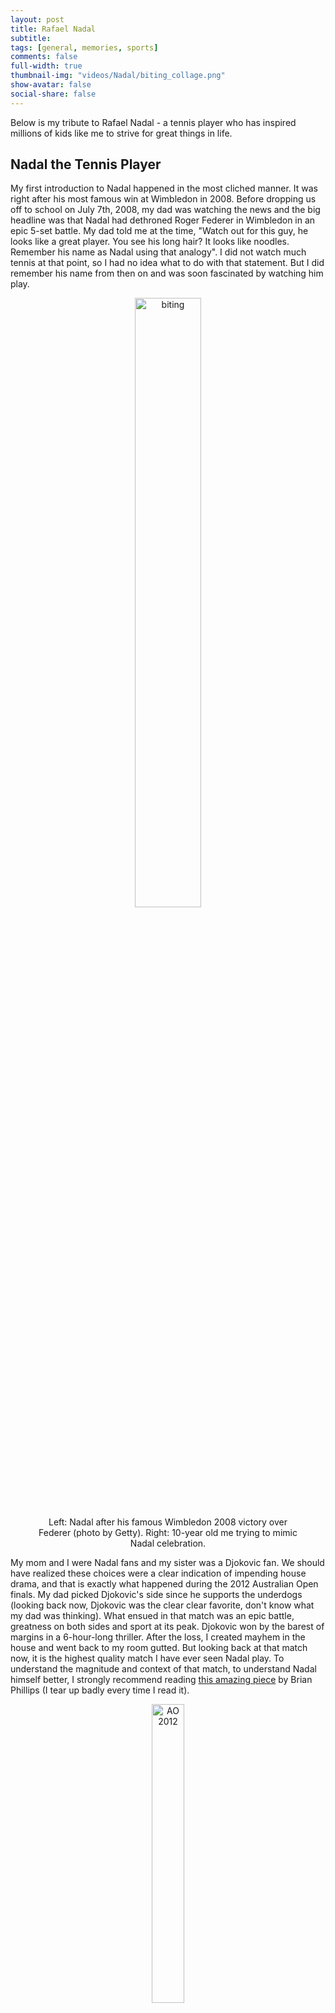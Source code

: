 ```yaml
---
layout: post
title: Rafael Nadal
subtitle: 
tags: [general, memories, sports]
comments: false
full-width: true
thumbnail-img: "videos/Nadal/biting_collage.png"
show-avatar: false
social-share: false
---
```

  Below is my tribute to Rafael Nadal - a tennis player who has inspired millions of kids like me to strive for great things in life.  

## Nadal the Tennis Player
  My first introduction to Nadal happened in the most cliched manner. It was right after his most famous win at Wimbledon in 2008. Before dropping us off to school on July 7th, 2008, my dad was watching the news and the big headline was that Nadal had dethroned Roger Federer in Wimbledon in an epic 5-set battle. My dad told me at the time, "Watch out for this guy, he looks like a great player. You see his long hair? It looks like noodles. Remember his name as Nadal using that analogy". I did not watch much tennis at that point, so I had no idea what to do with that statement. But I did remember his name from then on and was soon fascinated by watching him play.
  
<figure style="text-align: center;">
  <img src="{{site.baseurl}}/videos/Nadal/biting_collage.jpg" alt="biting" style="width: 50%; height: auto;" />
  <figcaption>Left: Nadal after his famous Wimbledon 2008 victory over Federer (photo by Getty). Right: 10-year old me trying to mimic Nadal celebration.</figcaption>
</figure>


  My mom and I were Nadal fans and my sister was a Djokovic fan. We should have realized these choices were a clear indication of impending house drama, and that is exactly what happened during the 2012 Australian Open finals. My dad picked Djokovic's side since he supports the underdogs (looking back now, Djokovic was the clear clear favorite, don't know what my dad was thinking). What ensued in that match was an epic battle, greatness on both sides and sport at its peak. Djokovic won by the barest of margins in a 6-hour-long thriller. After the loss, I created mayhem in the house and went back to my room gutted. But looking back at that match now, it is the highest quality match I have ever seen Nadal play. To understand the magnitude and context of that match, to understand Nadal himself better, I strongly recommend reading [this amazing piece](https://grantland.com/features/the-epic-warfare-rafael-nadal-novak-djokovic-australian-open-final/) by Brian Phillips (I tear up badly every time I read it).

<figure style="text-align: center;">
  <img src="{{site.baseurl}}/videos/Nadal/Nadal_AO_2012_getty.jpg" alt="AO 2012" style="width: 35%; height: auto;" />
  <figcaption>Nadal passionately celebrating after winning the 4th set in the 2012 Australian Open finals against Djokovic (photo by Getty)</figcaption>
</figure>

  Over the years, Nadal has been a constant banker for victories for me (if you follow sports, you will know your happiness can depend on the team/player you support). He always wins the French Open and it was no different in the pandemic year. When everyone was going through difficult times in 2020, he provided some normalcy in the absurd year by winning Roland Garros for the 13th time. But to me, the 2022 Australian Open will always have a special place in my heart. For context, he was out for 6 months at the end of 2021 with a career-threatening foot injury and recovered from COVID just before reaching Melbourne in January. He somehow managed to reach the Australian Open finals. But there, against the most in-form player on tour, he was down two sets and staring at a triple break point (lose a point from there and it is mostly over). But Nadal is a [warrior](https://www.amazon.com/Warrior-Rafael-Nadal-Kingdom-Clay/dp/1538759136) who never gives up (more on this later). He clawed his way out and made a comeback at a micro (this match) and macro (from career-ending injury) level to win a record-breaking 21st Grand Slam and more importantly a second Australian Open (after 4 consecutive finals losses there). The timing of this was so lucky for me since I was going through one of the most difficult phases in my life, and after seeing this miracle, I believed that I could overcome whatever I was facing as well.

<figure style="text-align: center;">
  <img src="{{site.baseurl}}/videos/Nadal/Nadal_AO_2022_getty.avif" alt="AO 2022" style="width: 50%; height: auto;" />
  <figcaption>Nadal in disbelief after his miraculous comeback in 2022 Australian Open finals (photo by Getty)</figcaption>
</figure>

  Some of my favorite things about Nadal's tennis? Favorite Slam to watch Nadal play: Australian Open (the quality of matches and his story there is well expressed by Owen Lewis in this [blog post](https://popcorntennis.com/2022/01/11/the-fighter/)). Favorite match: 2022 Australian Open finals (both my favorite players were involved). Favorite record of Nadal: 912 weeks in the top 10 (despite losing tournaments due to injuries). Favorite Nadal outfits: All the photos shown in this blog post. Favorite shot: [360-degree backhand slice](https://www.youtube.com/watch?v=zCxqdXLsrwQ). But honestly, I am just as happy to see him hit any other shot on the court. I get the same feeling of watching him as many people get when they watch Messi or Federer even though Nadal's style is not as angelic as theirs.

## Nadal the Person
  What kind of a person is Nadal? What are the qualities I like about him? Firstly, his _humility_. Humility is a word that gets casually thrown around a lot of public figures, including Federer, Messi, Djokovic, and so on. They are humble yes, but more so from a public expectation of humility than actually internalizing it. Nadal is different. You can hear it when he speaks. He believes he is not special compared to normal people because of hitting a yellow ball very well or that he believes he needs to play his best even against a 200th-ranked player. Secondly, his [_humor_](https://www.youtube.com/watch?v=ppB_XtsQSsw), which I believe is underrated and rarely spoken of. Then, his _compartmentalization_ - of points, matches, and events. If he loses a point, either due to a great shot by the opponent or a silly mistake from himself, he quickly moves on to the next point. He to me epitomizes the famous saying from the Bhagavad Gita "You have the right to perform your duty, but you are not entitled to the fruits of your action" to the closest extent I have seen. Then, his _honesty_ - saying things as they are without mincing words (see the humor video for examples). Lastly, his _tenacity_. His ability to fight the hardest when the chips are down and his ability to intellectually solve problems under pressure help him find a way when there does not seem to be one possible. 
  
  But why does he mean so much to me? Outside of close family and friends, he has been the biggest influence on my life and values. I have consumed countless hours of his content on the television and internet. I lived his matches like my own, his wins as my wins and his losses as my losses. My family and friends know how animated I get when I watch him play. I have learnt some important lessons in life by listening to his interviews and reading [his autobiography](https://www.amazon.com/Rafa-My-Story-Rafael-Nadal/dp/0751547735). But on a fundamental level, I feel the passion, the energy, the commitment, and the emotions that he goes through when caring so much about something. That is why I loved having the opportunity to watch him compete every week.
  
<details>

  <summary> My two cents on having an idol or role model </summary>  
  The topic of following/worshipping an idol can spark a lot of debate. The most notable argument against it is the bias it causes. Many people tend to believe (and defend) that whatever their idol does is correct, even in activities that are far from their expertise. Apart from this glaring problem, people also disregard the opportunity to explore other ways of living a better life and blindly follow their idol's approach towards many aspects of life. It is not only bad for the followers, but it is actually bad even for the role models themselves. Michael Jordan famously said the following statement in his "Last Dance" documentary: <a href="https://pippenainteasy.com/2020/05/04/chicago-bulls-5-best-quotes-episode-6-last-dance/">"I would never want to be considered a role model. It’s like a game that’s stacked against me. You know, there’s no way I can win."</a> <br><br>

  Even though these problems exist, I believe having someone to look up to is very helpful. Nadal himself has quoted that having Federer on the tour before him provided a great example of how to be a good person while also being successful. Having good examples makes it easier to, one, believe it is possible to achieve something, and two, find a pathway to achieve that something. I would end my two cents on this by leaving you with a quote I found on the internet long back (unable to track it unfortunately, so take only the essence of it), "don't blindly admire/follow your idols, but instead admire/follow the qualities you'd like to inherit from them". I believe that is a more healthy take for all parties involved. 

</details>

  
## The End
  Time to flood the gates. So, why does it hurt that he is retiring? After all, he is some dude I have never met and he does not even know I exist. Even more realistic question, why would it hurt since he has barely played any tournaments over the last two years? I should be used to a life without watching him play tennis. It hurts because it marks the end of me watching him compete, an activity that [engrossed me and in turn brought me a lot of happiness over the years](https://vignesh99.github.io/2024-10-05-Happiness/). In a way, it is like mourning (the activity of watching him compete). And honestly, not watching him play the last two years has made it easier to accept this. But with Nadal, you always think there is a chance he will come back and start winning again. Now to realize that it will never happen is the hard pill to swallow.

<figure style="text-align: center;">
  <img src="{{site.baseurl}}/videos/Nadal/Nadal_Davis_Cup_2011_Reuters.jpg" alt="Davis Cup 2011" style="width: 35%; height: auto;" />
  <figcaption>Nadal collapsing to the floor after winning the Davis Cup for Spain in 2011 (photo by Reuters)</figcaption>
</figure>

  There are so many things I will miss about him leaving. Selfishly, the feeling of joy after watching him win will be a huge miss. But other smaller things like tracking his score, staying up late nights to watch him play, awaiting excitedly for his match the next day, [listening to his matches and interviews on podcasts](https://www.thetennispodcast.net/), [watching him place his water bottles](https://www.youtube.com/watch?v=Vr42G2P_mrs), the grunting, the fist pump, the collapsing-to-the-ground celebration, or biting the trophies... Too many things to count.
  
  Honestly, the retirement has not sunk in yet, and I may not feel its effect now or in the next few years. But a few decades from now, when I am supporting another tennis star, and when they are down in the score, I would expect them to throw all their physical and mental capacity to win the point. I would expect them to show the belief, the tenacity,  the passion, the humility to modify their game plan, the willingness to put every sinew into the point and go as hard as possible. But they don't. That is when I will miss him. Probably the most important thing I will miss is the trust in the player. The trust to give everything in their capacity to win. Something I expect of myself, and something I knew I could expect from Nadal too. As with everything in life, trust mostly comes with time. But sometimes, with some people, you don't need that time. Because you understand them and it is meant to be. That was the case for me with Nadal. I was meant to be a Rafael Nadal fan.

<figure style="text-align: center;">
  <img src="{{site.baseurl}}/videos/Nadal/Nadal_Monte_Carlo_vamosbrigade.jpg" alt="Monte Carlo 2010" style="width: 50%; height: auto;" />
  <figcaption>Nadal reaching for a ball in 2010 Monte Carlo finals (photo by vamosbrigade.com)</figcaption>
</figure>

--------------------------------------------------------------------------------------------------------------------------------------------------------------

  P.S. No, this is not a love letter to Nadal. Both of us are straight, unfortunately. 
